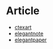 # Article

- [ctexart](https://panbook.annhe.net/pub/article-art-ctexart.pdf)
- [elegantnote](https://panbook.annhe.net/pub/article-art-elegantnote.pdf)
- [elegantpaper](https://panbook.annhe.net/pub/article-art-elegantpaper.pdf)
